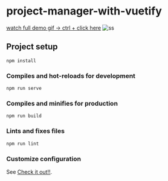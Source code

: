 

# project-manager-with-vuetify

[watch full demo gif -> ctrl + click here](https://firebasestorage.googleapis.com/v0/b/share-b4ff4.appspot.com/o/ezgif.com-gif-maker.gif?alt=media&token=95328a7f-85ca-485e-a5a0-6dc09f58afc2)
![ss](https://firebasestorage.googleapis.com/v0/b/share-b4ff4.appspot.com/o/ezgif.com-gif-maker.gif?alt=media&token=95328a7f-85ca-485e-a5a0-6dc09f58afc2)



## Project setup

```
npm install
```

### Compiles and hot-reloads for development

```
npm run serve
```

### Compiles and minifies for production

```
npm run build
```

### Lints and fixes files

```
npm run lint
```

### Customize configuration

See [Check it out!!](https://project-manger-56f5b.web.app/).
